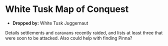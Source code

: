 
# White Tusk Map of Conquest

* **Dropped by:** White Tusk Juggernaut

Details settlements and caravans recently raided, and lists at least three that were soon to be attacked. Also could help with finding Pinna?
